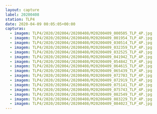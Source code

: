 ```yaml
---
layout: capture
label: 20200408
station: TLP4
date: 2020-04-09 00:05:05+00:00
capturas:
  - imagem: TLP4/2020/202004/20200408/M20200409_000505_TLP_4P.jpg
  - imagem: TLP4/2020/202004/20200408/M20200409_001954_TLP_4P.jpg
  - imagem: TLP4/2020/202004/20200408/M20200409_030514_TLP_4P.jpg
  - imagem: TLP4/2020/202004/20200408/M20200409_032359_TLP_4P.jpg
  - imagem: TLP4/2020/202004/20200408/M20200409_032525_TLP_4P.jpg
  - imagem: TLP4/2020/202004/20200408/M20200409_041942_TLP_4P.jpg
  - imagem: TLP4/2020/202004/20200408/M20200409_054842_TLP_4P.jpg
  - imagem: TLP4/2020/202004/20200408/M20200409_064615_TLP_4P.jpg
  - imagem: TLP4/2020/202004/20200408/M20200409_065439_TLP_4P.jpg
  - imagem: TLP4/2020/202004/20200408/M20200409_072703_TLP_4P.jpg
  - imagem: TLP4/2020/202004/20200408/M20200409_072919_TLP_4P.jpg
  - imagem: TLP4/2020/202004/20200408/M20200409_075141_TLP_4P.jpg
  - imagem: TLP4/2020/202004/20200408/M20200409_075743_TLP_4P.jpg
  - imagem: TLP4/2020/202004/20200408/M20200409_082549_TLP_4P.jpg
  - imagem: TLP4/2020/202004/20200408/M20200409_083229_TLP_4P.jpg
  - imagem: TLP4/2020/202004/20200408/M20200409_084023_TLP_4P.jpg
---
```

